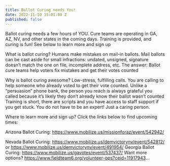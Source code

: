 ```yaml
---
title: Ballot Curing needs You!
date: 2022-11-10 15:01:00 Z
published: false
---
```


Ballot curing needs a few hours of YOU. Cure teams are operating in GA, AZ, NV, and other states in the coming days. Training is provided, and curing is fun! See below to learn more and sign up

What is ballot curing?
Humans make mistakes on mail-in ballots. Mail ballots can be cast aside for small infractions: undated, unsigned, signature doesn’t match the one on file, incomplete address, etc. The answer: Ballot cure teams help voters fix mistakes and get their votes counted

Why is ballot curing awesome?
Low-stress, fulfilling calls. You are calling to help someone who already voted to get their vote counted. Unlike a “persuasion” phone bank, the person you reach is always grateful you called because it’s likely they don’t already know their ballot wasn’t counted Training is short, there are scripts and you have access to staff support if you get stuck. You do not have to be an expert! Just a caring person.

Where to learn more and sign up?
Click the links below to find upcoming times:

Arizona Ballot Curing:
https://www.mobilize.us/missionforaz/event/542942/

Nevada Ballot Curing:
https://www.mobilize.us/demvictorynv/event/542812/ or
https://www.mobilize.us/demvictorynv/event/491954/
Georgia Ballot Curing:
https://www.mobilize.us/gavotes/event/537437/
Want more options? 
https://www.fieldteam6.org/volunteer-ops?ceid=11917943...